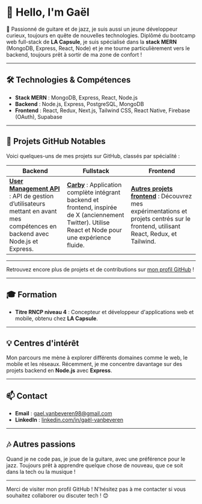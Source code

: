 # 👋 Hello, I'm Gaël

🎸 Passionné de guitare et de jazz, je suis aussi un jeune développeur curieux, toujours en quête de nouvelles technologies. Diplômé du bootcamp web full-stack de **LA Capsule**, je suis spécialisé dans la **stack MERN** (MongoDB, Express, React, Node) et je me tourne particulièrement vers le backend, toujours prêt à sortir de ma zone de confort !

---

## 🛠️ Technologies & Compétences

- **Stack MERN** : MongoDB, Express, React, Node.js
- **Backend** : Node.js, Express, PostgreSQL, MongoDB
- **Frontend** : React, Redux, Next.js, Tailwind CSS, React Native, Firebase (OAuth), Supabase

---

## 🌟 Projets GitHub Notables

Voici quelques-uns de mes projets sur GitHub, classés par spécialité :

| **Backend** | **Fullstack** | **Frontend** |
|-------------|---------------|--------------|
| [**User Management API**](https://github.com/tonusername/user-management-api) : API de gestion d’utilisateurs mettant en avant mes compétences en backend avec Node.js et Express. | [**Carby**](https://github.com/tonusername/carby) : Application complète intégrant backend et frontend, inspirée de X (anciennement Twitter). Utilise React et Node pour une expérience fluide. | [**Autres projets frontend**](https://github.com/tonusername) : Découvrez mes expérimentations et projets centrés sur le frontend, utilisant React, Redux, et Tailwind. |

---

Retrouvez encore plus de projets et de contributions sur [mon profil GitHub](https://github.com/tonusername) !


---

## 🎓 Formation

- **Titre RNCP niveau 4** : Concepteur et développeur d'applications web et mobile, obtenu chez **LA Capsule**.

---

## 💡 Centres d'intérêt

Mon parcours me mène à explorer différents domaines comme le web, le mobile et les réseaux. Récemment, je me concentre davantage sur des projets backend en **Node.js** avec **Express**.

---

## 📫 Contact

- **Email** : [gael.vanbeveren98@gmail.com](mailto:gael.vanbeveren98@gmail.com)
- **LinkedIn** : [linkedin.com/in/gaël-vanbeveren](https://www.linkedin.com/in/ga%C3%ABl-vanbeveren)

---

## 🎶 Autres passions

Quand je ne code pas, je joue de la guitare, avec une préférence pour le jazz. Toujours prêt à apprendre quelque chose de nouveau, que ce soit dans la tech ou la musique !

---

Merci de visiter mon profil GitHub ! N'hésitez pas à me contacter si vous souhaitez collaborer ou discuter tech ! 😊
